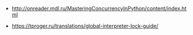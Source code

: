  - http://onreader.mdl.ru/MasteringConcurrencyInPython/content/index.html
 
 - https://tproger.ru/translations/global-interpreter-lock-guide/
